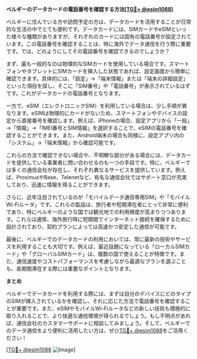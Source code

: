 **ベルギーのデータカードの電話番号を確認する方法[[TG💪+ @esim1088](https://t.me/s/esim1088)]**

ベルギーに住んでいる方や訪問予定の方は、データカードを活用することが日常的な生活の中でとても便利です。データカードには、SIMカードやeSIMといった様々な種類がありますが、それぞれのカードには固有の電話番号が設定されています。この電話番号を確認することは、特に海外でデータ通信を行う際に重要です。では、どのようにしてその電話番号を確認できるのでしょうか？

まず、最も一般的なのは物理的なSIMカードを使用している場合です。スマートフォンやタブレットにSIMカードを挿入した状態であれば、設定画面から簡単に確認できます。具体的には、「設定」→「端末情報」または「端末の詳細設定」といった項目を探し、そこに「SIM番号」や「電話番号」が表示されているはずです。これがデータカードの電話番号となります。

一方で、eSIM（エレクトロニックSIM）を利用している場合は、少し手順が異なります。eSIMは物理的にカードがないため、スマートフォンやデバイスの設定から直接番号を確認します。例えば、iPhoneの場合、設定アプリから「一般」→「情報」→「IMEI番号とSIM情報」を選択することで、eSIMの電話番号を確認することができます。また、Android端末の場合も同様に、設定アプリ内の「システム」→「端末情報」から確認可能です。

これらの方法で確認できない場合や、不明瞭な部分がある場合には、データカードを提供している事業者に問い合わせるのも一つの手段です。特に、ベルギーでは多くの通信会社が存在し、それぞれ異なるサービスを提供しています。例えば、ProximusやBase、Telenetなど、有名な通信会社ではサポート窓口が充実しており、迅速に情報を得ることができます。

さらに、近年注目されているのが「モバイルデータ通信専用SIM」や「モバイルWi-Fiルータ」です。これらの製品は、旅行者や短期滞在者にとって非常に便利であり、特にベルギーのような国では観光地での利用頻度が高まりつつあります。これらは通常、海外旅行時に短期間でインターネット接続を確保するために設計されており、契約プランによっては高速かつ安定した通信が可能です。

最後に、ベルギーでのデータカードの利用においては、常に最新の技術やサービスを利用することも大切です。例えば、最近話題になっている「ローカルSIMカード」や「グローバルSIMカード」は、複数の国で使えることが特徴です。また、通信速度やコストパフォーマンスを考慮しながら最適なプランを選ぶことも、長期間滞在する際には重要なポイントとなります。

**まとめ**

ベルギーでデータカードを利用する際には、まずは自分のデバイスにどのタイプのSIMが挿入されているかを確認し、それに応じた方法で電話番号を確認することが重要です。また、eSIMやモバイルWi-Fiルータなどの新しい技術も積極的に取り入れることで、より快適な通信環境が得られるでしょう。もし不明点があれば、通信会社のカスタマーサポートに相談してみましょう。そして、ベルギーでのデータ通信をより便利に活用したい方は、ぜひ[TG💪+ @esim1088](https://t.me/s/esim1088)をご活用ください！

[[TG💪+ @esim1088](https://t.me/s/esim1088) ![Image](https://i.postimg.cc/Y0z9fWf4/image.png)]